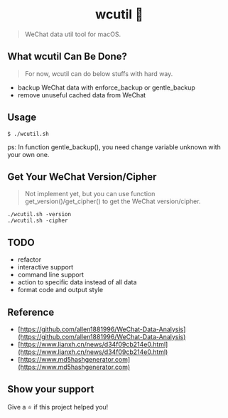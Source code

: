 <h1 align="center">wcutil 👋</h1>
<p>
</p>

> WeChat data util tool for macOS.

## What wcutil Can Be Done?

> For now, wcutil can do below stuffs with hard way.

- backup WeChat data with enforce_backup or gentle_backup
- remove unuseful cached data from WeChat

## Usage

`$ ./wcutil.sh`

ps: In function gentle_backup(), you need change variable unknown with your own one.

## Get Your WeChat Version/Cipher

> Not implement yet, but you can use function get_version()/get_cipher() to get the WeChat version/cipher.

````
./wcutil.sh -version
./wcutil.sh -cipher
````

## TODO

- refactor
- interactive support
- command line support
- action to specific data instead of all data
- format code and output style


## Reference

- [https://github.com/allen1881996/WeChat-Data-Analysis](https://github.com/allen1881996/WeChat-Data-Analysis)
- [https://www.lianxh.cn/news/d34f09cb214e0.html](https://www.lianxh.cn/news/d34f09cb214e0.html)
- [https://www.md5hashgenerator.com](https://www.md5hashgenerator.com)


## Show your support

Give a ⭐️ if this project helped you!
